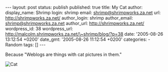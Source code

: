 --- layout: post status: publish published: true title: My Cat author:
display\_name: Shrimp login: shrimp email: shrimp@shrimpworks.za.net
url: http://shrimpworks.za.net/ author\_login: shrimp author\_email:
shrimp@shrimpworks.za.net author\_url: http://shrimpworks.za.net/
wordpress\_id: 38 wordpress\_url:
http://malcolm.shrimpworks.za.net/\~shrimp/blog/?p=38 date: '2005-08-26
13:12:54 +0200' date\_gmt: '2005-08-26 11:12:54 +0200' categories: -
Random tags: \[\] ---

Because "Weblogs are things with cat pictures in them."

![Cat](/wp-content/cat.jpg)
